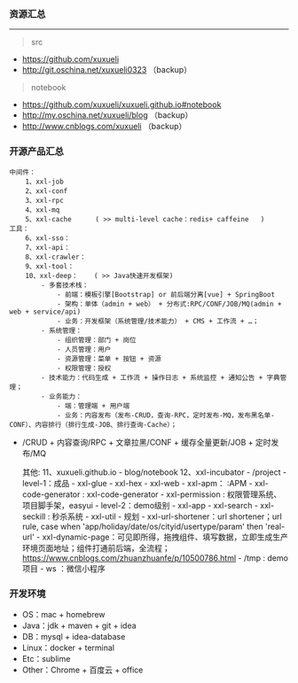 ### 资源汇总

---
> src
- https://github.com/xuxueli
- http://git.oschina.net/xuxueli0323 （backup）

> notebook
- https://github.com/xuxueli/xuxueli.github.io#notebook
- http://my.oschina.net/xuxueli/blog （backup）
- http://www.cnblogs.com/xuxueli （backup）


### 开源产品汇总

    中间件：
        1、xxl-job
        2、xxl-conf
        3、xxl-rpc
        4、xxl-mq
        5、xxl-cache      ( >> multi-level cache：redis+ caffeine   )
    工具：
        6、xxl-sso：
        7、xxl-api：
        8、xxl-crawler：
        9、xxl-tool：                          
        10、xxl-deep：    ( >> Java快速开发框架)
            - 多套技术栈：
                - 前端：模板引擎[Bootstrap] or 前后端分离[vue] + SpringBoot 
                - 架构：单体（admin + web） + 分布式:RPC/CONF/JOB/MQ(admin + web + service/api)
                - 业务：开发框架（系统管理/技术能力） + CMS + 工作流 + …；
            - 系统管理：
                - 组织管理：部门 + 岗位
                - 人员管理：用户
                - 资源管理：菜单 + 按钮 + 资源
                - 权限管理：授权
            - 技术能力：代码生成 + 工作流 + 操作日志 + 系统监控 + 通知公告 + 字典管理；
            - 业务能力：
                - 端：管理端 + 用户端
                - 业务：内容发布（发布-CRUD，查询-RPC，定时发布-MQ，发布黑名单-CONF）、内容排行（排行生成-JOB、排行查询-Cache）；


-  /CRUD + 内容查询/RPC + 文章拉黑/CONF + 缓存全量更新/JOB + 定时发布/MQ


                 
    其他:
        11、xuxueli.github.io
            - blog/notebook
        12、xxl-incubator
            - /project
                - level-1：成品
                    - xxl-glue
                    - xxl-hex
                    - xxl-web
                    - xxl-apm：             :APM
                    - xxl-code-generator    : xxl-code-generator
                    - xxl-permission        : 权限管理系统、项目脚手架，easyui
                - level-2：demo级别
                    - xxl-app
                    - xxl-search
                    - xxl-seckill   : 秒杀系统
                    - xxl-util
                - 规划
                    - xxl-url-shortener：url shortener；url rule, case when 'app/holiday/date/os/cityid/usertype/param' then 'real-url'
                    - xxl-dynamic-page：可见即所得，拖拽组件、填写数据，立即生成生产环境页面地址；组件打通前后端，全流程；https://www.cnblogs.com/zhuanzhuanfe/p/10500786.html
            - /tmp : demo项目
                - ws ：微信小程序
        
       
### 开发环境

- OS：mac + homebrew 
- Java：jdk + maven + git + idea
- DB：mysql + idea-database
- Linux：docker + terminal
- Etc：sublime
- Other：Chrome + 百度云 + office
